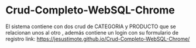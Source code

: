 # Crud-Completo-WebSQL-Chrome
El sistema contiene con dos crud de CATEGORIA y PRODUCTO que se relacionan unos al otro , además contiene un login con su formulario de registro
link: https://jesustimote.github.io/Crud-Completo-WebSQL-Chrome/
